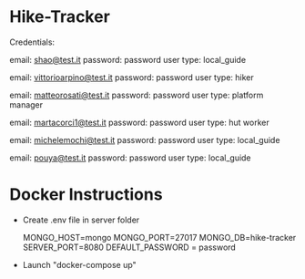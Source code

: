 # Hike-Tracker

Credentials:

email: shao@test.it
password: password
user type: local_guide

email: vittorioarpino@test.it
password: password
user type: hiker

email: matteorosati@test.it
password: password
user type: platform manager

email: martacorci1@test.it
password: password
user type: hut worker

email: michelemochi@test.it
password: password
user type: local_guide

email: pouya@test.it
password: password
user type: local_guide

# Docker Instructions

- Create .env file in server folder

  MONGO_HOST=mongo
  MONGO_PORT=27017
  MONGO_DB=hike-tracker
  SERVER_PORT=8080
  DEFAULT_PASSWORD = password

- Launch "docker-compose up"
